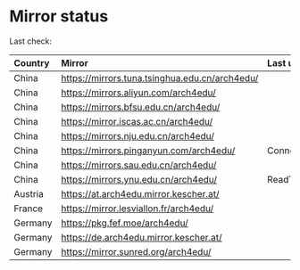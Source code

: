<script src="./time.js"></script>
# Mirror status
Last check: <script type="text/javascript">localize(1675621322.753623);</script>

|Country|Mirror|Last update|
|:------|:-----|:----------|
|China|https://mirrors.tuna.tsinghua.edu.cn/arch4edu/|<script type="text/javascript">localize(1675578704);</script>|
|China|https://mirrors.aliyun.com/arch4edu/|<script type="text/javascript">localize(1675492408);</script>|
|China|https://mirrors.bfsu.edu.cn/arch4edu/|<script type="text/javascript">localize(1675578704);</script>|
|China|https://mirror.iscas.ac.cn/arch4edu/|<script type="text/javascript">localize(1675578704);</script>|
|China|https://mirrors.nju.edu.cn/arch4edu/|<script type="text/javascript">localize(1675578704);</script>|
|China|https://mirrors.pinganyun.com/arch4edu/|ConnectionError|
|China|https://mirrors.sau.edu.cn/arch4edu/|<script type="text/javascript">localize(1673850842);</script>|
|China|https://mirrors.ynu.edu.cn/arch4edu/|ReadTimeout|
|Austria|https://at.arch4edu.mirror.kescher.at/|<script type="text/javascript">localize(1675578704);</script>|
|France|https://mirror.lesviallon.fr/arch4edu/|<script type="text/javascript">localize(1675535634);</script>|
|Germany|https://pkg.fef.moe/arch4edu/|<script type="text/javascript">localize(1675578704);</script>|
|Germany|https://de.arch4edu.mirror.kescher.at/|<script type="text/javascript">localize(1675578704);</script>|
|Germany|https://mirror.sunred.org/arch4edu/|<script type="text/javascript">localize(1675578704);</script>|

<script src="./tablefilter/tablefilter.js"></script>
<script src="./table.js"></script>